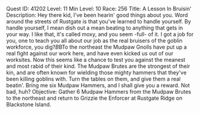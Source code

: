 Quest ID: 41202
Level: 11
Min Level: 10
Race: 256
Title: A Lesson In Bruisin'
Description: Hey there kid, I've been hearin' good things about you. Word around the streets of Rustgate is that you've learned to handle yourself. By handle yourself, I mean dish out a mean beating to anything that gets in your way. I like that, it's called moxy, and you seem -full- of it. I got a job for you, one to teach you all about our job as the real bruisers of the goblin workforce, you dig?$B$BTo the northeast the Mudpaw Gnolls have put up a real fight against our work here, and have even kicked us out of our worksites. Now this seems like a chance to test you against the meanest and most rabid of their kind. The Mudpaw Brutes are the strongest of their kin, and are often known for wielding those mighty hammers that they've been killing goblins with. Turn the tables on them, and give them a real beatin'. Bring me six Mudpaw Hammers, and I shall give you a reward. Not bad, huh?
Objective: Gather 6 Mudpaw Hammers from the Mudpaw Brutes to the northeast and return to Grizzie the Enforcer at Rustgate Ridge on Blackstone Island.

